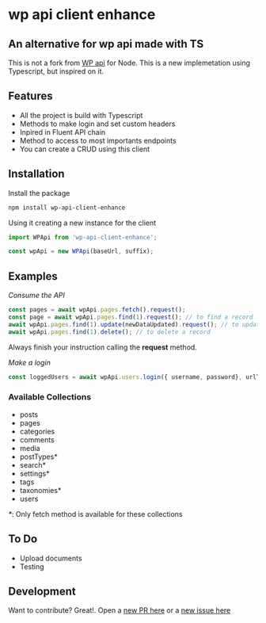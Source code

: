 # wp api client enhance
## An alternative for wp api made with TS

This is not a fork from [WP api](https://github.com/wp-api/node-wpapi) for Node. This is a new implemetation using Typescript, but inspired on it.

## Features
- All the project is build with Typescript
- Methods to make login and set custom headers
- Inpired in Fluent API chain
- Method to access to most importants endpoints
- You can create a CRUD using this client

## Installation

Install the package

```sh
npm install wp-api-client-enhance
```

Using it creating a new instance for the client

```js
import WPApi from 'wp-api-client-enhance';

const wpApi = new WPApi(baseUrl, suffix);
```

## Examples
*Consume the API*
```js
const pages = await wpApi.pages.fetch().request();
const page = await wpApi.pages.find(1).request(); // to find a record
await wpApi.pages.find(1).update(newDataUpdated).request(); // to update a record
await wpApi.pages.find(1).delete(); // to delete a record
```
Always finish your instruction calling the **request** method.

*Make a login*
```js
const loggedUsers = await wpApi.users.login({ username, password}, urlToMakeAuthRequest);
```


### Available Collections
- posts
- pages
- categories
- comments
- media
- postTypes*
- search*
- settings*
- tags
- taxonomies*
- users

*\**: Only fetch method is available for these collections

## To Do
- Upload documents
- Testing

## Development

Want to contribute? Great!. Open a [new PR here](https://github.com/ajomuch92/wp-api-client-enhance/pulls) or a [new issue here](https://github.com/ajomuch92/wp-api-client-enhance/issues)
